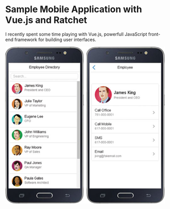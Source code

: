 # Sample Mobile Application with Vue.js and Ratchet
I recently spent some time playing with Vue.js, powerfull JavaScript front-end framework for building user interfaces.

![Employee Directory App](/pics/employee-directory-samsung-app.jpg "Sample Mobile Application with Vue.js and Ratchet")
